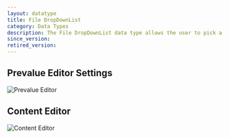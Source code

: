```yaml
---
layout: datatype
title: File DropDownList
category: Data Types
description: The File DropDownList data type allows the user to pick a file from a drop-down list. The folder is configurable from the Prevalue Editor.
since_version: 
retired_version: 
---
```


## Prevalue Editor Settings

![Prevalue Editor](PreValueEditor.jpg)

## Content Editor

![Content Editor](DataEditor.jpg)
